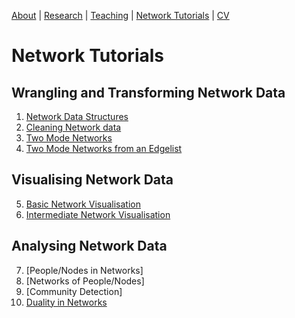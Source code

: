[About](https://Tom-R-Leppard.github.io/) | [Research](/research.md) | [Teaching](/teaching.md) | [Network Tutorials](/network_tutorials.md) | [CV](/cv.pdf)

# Network Tutorials
## Wrangling and Transforming Network Data
1. [Network Data Structures](/Network-Data-Structures_READING.html)
2. [Cleaning Network data](/Cleaning-Network-Data.html)
3. [Two Mode Networks](Harry-Potter_Two_Mode.html)
4. [Two Mode Networks from an Edgelist](/Harry-Potter_Two_Mode-Edgelists.html)
   
## Visualising Network Data
5. [Basic Network Visualisation](/Visualisations_Basic.html)
6. [Intermediate Network Visualisation](/Visualisations_intermediate.html)
   
## Analysing Network Data
7. [People/Nodes in Networks]
8. [Networks of People/Nodes]
9. [Community Detection]
10. [Duality in Networks](/Duality_Two-Mode-Network-Projection.html)

